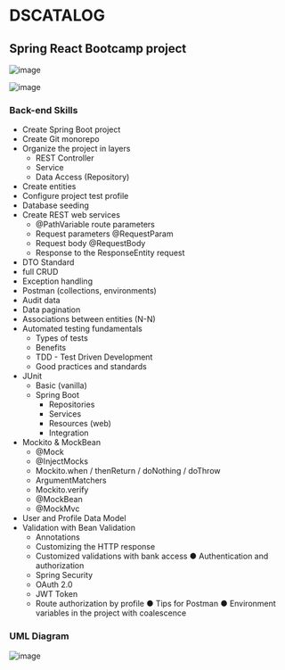 # DSCATALOG

## Spring React Bootcamp project

![image](https://user-images.githubusercontent.com/95655712/190936412-8b3a3bf9-cfe7-4f4f-92c8-030f49f74737.png)

![image](https://user-images.githubusercontent.com/95655712/190936569-5a8e25c0-d9cb-43ad-81a5-f859225e3162.png)


### Back-end Skills

- Create Spring Boot project
- Create Git monorepo
- Organize the project in layers
  - REST Controller
  - Service
  - Data Access (Repository)
- Create entities
- Configure project test profile
- Database seeding
- Create REST web services
  - @PathVariable route parameters
  - Request parameters @RequestParam
  - Request body @RequestBody
  - Response to the ResponseEntity<T> request
- DTO Standard
- full CRUD
- Exception handling
- Postman (collections, environments)
- Audit data
- Data pagination
- Associations between entities (N-N)
- Automated testing fundamentals
  - Types of tests
  - Benefits
  - TDD - Test Driven Development
  - Good practices and standards
- JUnit
  - Basic (vanilla)
  - Spring Boot
    - Repositories
    - Services
    - Resources (web)
    - Integration
- Mockito & MockBean
  - @Mock
  - @InjectMocks
  - Mockito.when / thenReturn / doNothing / doThrow
  - ArgumentMatchers
  - Mockito.verify
  - @MockBean
  - @MockMvc
- User and Profile Data Model
- Validation with Bean Validation
  - Annotations
  - Customizing the HTTP response
  - Customized validations with bank access
● Authentication and authorization
  - Spring Security
  - OAuth 2.0
  - JWT Token
  - Route authorization by profile
● Tips for Postman
● Environment variables in the project with coalescence

### UML Diagram

![image](https://user-images.githubusercontent.com/95655712/184515609-4855c6f3-0e5c-457f-8ff7-40c4edd144c3.png)
